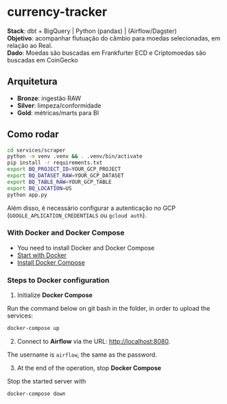 # currency-tracker

**Stack**: dbt + BigQuery | Python (pandas) | (Airflow/Dagster)  
**Objetivo**: acompanhar flutuação do câmbio para moedas selecionadas, em relação ao Real.  
**Dado**: Moedas são buscadas em Frankfurter ECD e Criptomoedas são buscadas em CoinGecko    

## Arquitetura
- **Bronze**: ingestão RAW
- **Silver**: limpeza/conformidade
- **Gold**: métricas/marts para BI

## Como rodar
```bash
cd services/scraper
python -m venv .venv && . .venv/bin/activate
pip install -r requirements.txt
export BQ_PROJECT_ID=YOUR_GCP_PROJECT
export BQ_DATASET_RAW=YOUR_GCP_DATASET
export BQ_TABLE_RAW=YOUR_GCP_TABLE
export BQ_LOCATION=US
python app.py
``` 
Além disso, é necessário configurar a autenticação no GCP (`GOOGLE_APLICATION_CREDENTIALS` ou `gcloud auth`).

### With Docker and Docker Compose
- You need to install Docker and Docker Compose
- [Start with Docker](https://www.docker.com/get-started)
- [Install Docker Compose](https://docs.docker.com/compose/install/)

### Steps to Docker configuration
1. Initialize **Docker Compose**

Run the command below on git bash in the folder, in order to upload the services:
```bash
docker-compose up
```

2. Connect to **Airflow** via the URL: [http://localhost:8080](http://localhost:8080).

The username is `airflow`, the same as the password.

3. At the end of the operation, stop **Docker Compose**

Stop the started server with
```bash
docker-compose down
```